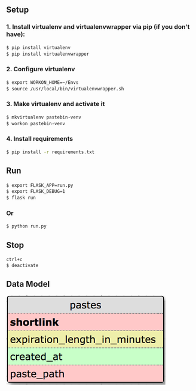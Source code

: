 ## Setup
### 1. Install virtualenv and virtualenvwrapper via pip (if you don't have):
```sh
$ pip install virtualenv
$ pip install virtualenvwrapper
```
### 2. Configure virtualenv
```sh
$ export WORKON_HOME=~/Envs
$ source /usr/local/bin/virtualenvwrapper.sh
```
### 3. Make virtualenv and activate it
```sh
$ mkvirtualenv pastebin-venv
$ workon pastebin-venv
```
### 4. Install requirements
```sh
$ pip install -r requirements.txt
```

## Run

```sh
$ export FLASK_APP=run.py
$ export FLASK_DEBUG=1
$ flask run
```
### Or

```sh
$ python run.py
```

## Stop
```
ctrl+c
$ deactivate
```

## Data Model
![Data Model](data-model.png)